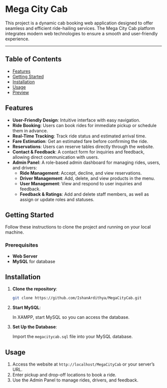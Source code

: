 # Mega City Cab

This project is a dynamic cab booking web application designed to offer seamless and efficient ride-hailing services. The Mega City Cab platform integrates modern web technologies to ensure a smooth and user-friendly experience.

---

## Table of Contents
- [Features](#features)
- [Getting Started](#getting-started)
- [Installation](#installation)
- [Usage](#usage)
- [Preview](#preview)

## Features

- **User-Friendly Design**: Intuitive interface with easy navigation.
- **Ride Booking**: Users can book rides for immediate pickup or schedule them in advance.
- **Real-Time Tracking**: Track ride status and estimated arrival time.
- **Fare Estimation**: Get an estimated fare before confirming the ride.
- **Reservations**: Users can reserve tables directly through the website.
- **Contact & Feedback**: A contact form for inquiries and feedback, allowing direct communication with users.
- **Admin Panel**: A role-based admin dashboard for managing rides, users, and drivers:
  - **Ride Management**: Accept, decline, and view reservations.
  - **Driver Management**: Add, delete, and view products in the menu.
  - **User Management**: View and respond to user inquiries and feedback.
  - **Feedback & Ratings**: Add and delete staff members, as well as assign or update roles and statuses.

## Getting Started

Follow these instructions to clone the project and running on your local machine.

### Prerequisites
- **Web Server**
- **MySQL** for database

## Installation
1. **Clone the repository**:
   ```bash
   git clone https://github.com/IshanArdithya/MegaCityCab.git

2. **Start MySQL**:

   In XAMPP, start MySQL so you can access the database.

3. **Set Up the Database**:

   Import the `megacitycab.sql` file into your MySQL database.

## Usage

1. Access the website at `http://localhost/MegaCityCab` or your server’s URL.
2. Enter pickup and drop-off locations to book a ride.
3. Use the Admin Panel to manage rides, drivers, and feedback.
